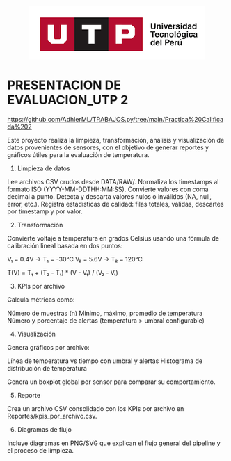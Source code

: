 <p align="center">
  <img src="img/utp.png" alt="Logo UTP" />
</p>

# PRESENTACION DE EVALUACION_UTP 2

https://github.com/AdhlerML/TRABAJOS.py/tree/main/Practica%20Calificada%202


Este proyecto realiza la limpieza, transformación, análisis y visualización de datos provenientes de sensores, con el objetivo de generar reportes y gráficos útiles para la evaluación de temperatura.

1. Limpieza de datos

Lee archivos CSV crudos desde DATA/RAW/.
Normaliza los timestamps al formato ISO (YYYY-MM-DDTHH:MM:SS).
Convierte valores con coma decimal a punto.
Detecta y descarta valores nulos o inválidos (NA, null, error, etc.).
Registra estadísticas de calidad: filas totales, válidas, descartes por timestamp y por valor.

2. Transformación

Convierte voltaje a temperatura en grados Celsius usando una fórmula de calibración lineal basada en dos puntos:

V₁ = 0.4V → T₁ = -30°C
V₂ = 5.6V → T₂ = 120°C

T(V) = T₁ + (T₂ - T₁) * (V - V₁) / (V₂ - V₁)


3. KPIs por archivo

Calcula métricas como:

Número de muestras (n)
Mínimo, máximo, promedio de temperatura
Número y porcentaje de alertas (temperatura > umbral configurable)


 4. Visualización

Genera gráficos por archivo:

Línea de temperatura vs tiempo con umbral y alertas
Histograma de distribución de temperatura


Genera un boxplot global por sensor para comparar su comportamiento.

5. Reporte

Crea un archivo CSV consolidado con los KPIs por archivo en Reportes/kpis_por_archivo.csv.

6. Diagramas de flujo

Incluye diagramas en PNG/SVG que explican el flujo general del pipeline y el proceso de limpieza.

